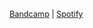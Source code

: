 [Bandcamp](https://gimllama.bandcamp.com)
| [Spotify](https://open.spotify.com/artist/2dgcjWOQIshDvep6S2djXD?si=6fe58efc028f4c9a)
